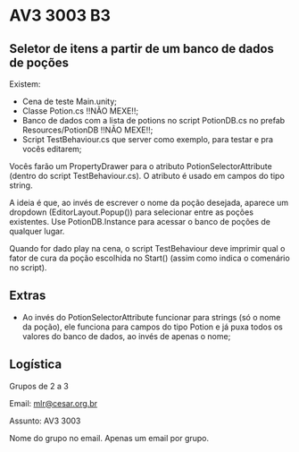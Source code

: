 # AV3 3003 B3

## Seletor de itens a partir de um banco de dados de poções

Existem:
- Cena de teste Main.unity;
- Classe Potion.cs !!NÃO MEXE!!;
- Banco de dados com a lista de potions no script PotionDB.cs no prefab Resources/PotionDB !!NÃO MEXE!!;
- Script TestBehaviour.cs que server como exemplo, para testar e pra vocês editarem;

Vocês farão um PropertyDrawer para o atributo PotionSelectorAttribute (dentro do script TestBehaviour.cs).
O atributo é usado em campos do tipo string.

A ideia é que, ao invés de escrever o nome da poção desejada, aparece um dropdown (EditorLayout.Popup()) para selecionar entre as poções existentes. Use PotionDB.Instance para acessar o banco de poções de qualquer lugar.

Quando for dado play na cena, o script TestBehaviour deve imprimir qual o fator de cura da poção escolhida no Start() (assim como indica o comenário no script).

## Extras

- Ao invés do PotionSelectorAttribute funcionar para strings (só o nome da poção), ele funciona para campos do tipo Potion e já puxa todos os valores do banco de dados, ao invés de apenas o nome;

## Logística

Grupos de 2 a 3

Email: mlr@cesar.org.br

Assunto: AV3 3003

Nome do grupo no email. Apenas um email por grupo.
